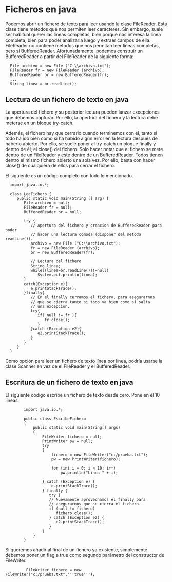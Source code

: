 # Ficheros en java

Podemos abrir un fichero de texto para leer usando la clase FileReader. Esta clase tiene métodos que nos permiten leer caracteres. Sin embargo, suele ser habitual querer las líneas completas, bien porque nos interesa la línea completa, bien para poder analizarla luego y extraer campos de ella. FileReader no contiene métodos que nos permitan leer líneas completas, pero sí BufferedReader. Afortunadamente, podemos construir un BufferedReader a partir del FileReader de la siguiente forma:

      File archivo = new File ("C:\\archivo.txt");
      FileReader fr = new FileReader (archivo);
      BufferedReader br = new BufferedReader(fr);
      ...
      String linea = br.readLine();
 
 ## Lectura de un fichero de texto en java

La apertura del fichero y su posterior lectura pueden lanzar excepciones que debemos capturar. Por ello, la apertura del fichero y la lectura debe meterse en un bloque try-catch.

Además, el fichero hay que cerrarlo cuando terminemos con él, tanto si todo ha ido bien como si ha habido algún error en la lectura después de haberlo abierto. Por ello, se suele poner al try-catch un bloque finally y dentro de él, el close() del fichero. Solo hacer notar que el fichero se mete dentro de un FileReader y este dentro de un BufferedReader. Todos tienen dentro el mismo fichero abierto una sola vez. Por ello, basta con hacer close() de cualquiera de ellos para cerrar el fichero.

El siguiente es un código completo con todo lo mencionado.

      import java.io.*;

      class LeeFichero {
         public static void main(String [] arg) {
            File archivo = null;
            FileReader fr = null;
            BufferedReader br = null;

            try {
               // Apertura del fichero y creacion de BufferedReader para poder
               // hacer una lectura comoda (disponer del metodo readLine()).
               archivo = new File ("C:\\archivo.txt");
               fr = new FileReader (archivo);
               br = new BufferedReader(fr);

               // Lectura del fichero
               String linea;
               while((linea=br.readLine())!=null)
                  System.out.println(linea);
            }
            catch(Exception e){
               e.printStackTrace();
            }finally{
               // En el finally cerramos el fichero, para asegurarnos
               // que se cierra tanto si todo va bien como si salta 
               // una excepcion.
               try{                    
                  if( null != fr ){   
                     fr.close();     
                  }                  
               }catch (Exception e2){ 
                  e2.printStackTrace();
               }
            }
         }
      }

Como opción para leer un fichero de texto línea por línea, podría usarse la clase Scanner en vez de el FileReader y el BufferedReader.

## Escritura de un fichero de texto en java

El siguiente código escribe un fichero de texto desde cero. Pone en él 10 líneas

            import java.io.*;

            public class EscribeFichero
            {
                public static void main(String[] args)
                {
                    FileWriter fichero = null;
                    PrintWriter pw = null;
                    try
                    {
                        fichero = new FileWriter("c:/prueba.txt");
                        pw = new PrintWriter(fichero);

                        for (int i = 0; i < 10; i++)
                            pw.println("Linea " + i);

                    } catch (Exception e) {
                        e.printStackTrace();
                    } finally {
                       try {
                       // Nuevamente aprovechamos el finally para 
                       // asegurarnos que se cierra el fichero.
                       if (null != fichero)
                          fichero.close();
                       } catch (Exception e2) {
                          e2.printStackTrace();
                       }
                    }
                }
            }
Si queremos añadir al final de un fichero ya existente, simplemente debemos poner un flag a true como segundo parámetro del constructor de FileWriter.

             FileWriter fichero = new FileWriter("c:/prueba.txt",'''true''');

